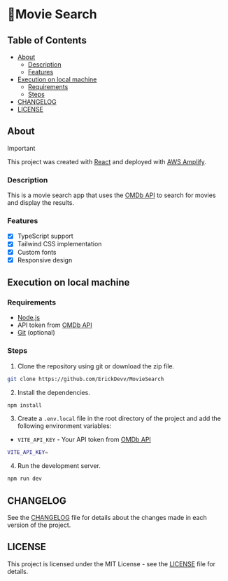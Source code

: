 # 🍿Movie Search

## Table of Contents

- [About](#about)
  - [Description](#description)
  - [Features](#features)
- [Execution on local machine](#execution-on-local-machine)
  - [Requirements](#requirements)
  - [Steps](#steps)
- [CHANGELOG](#changelog)
- [LICENSE](#license)

## About

> [!IMPORTANT]
> This project was created with [React](https://react.dev/) and deployed with [AWS Amplify](https://aws.amazon.com/amplify/).

### Description

This is a movie search app that uses the [OMDb API](https://www.omdbapi.com/) to search for movies and display the results.

### Features

- [x] TypeScript support
- [x] Tailwind CSS implementation
- [x] Custom fonts
- [x] Responsive design

## Execution on local machine

### Requirements

- [Node.js](https://nodejs.org/en/)
- API token from [OMDb API](https://www.omdbapi.com/)
- [Git](https://git-scm.com/) (optional)

### Steps

1. Clone the repository using git or download the zip file.

```bash
git clone https://github.com/ErickDevv/MovieSearch
```

2. Install the dependencies.

```bash
npm install
```

3. Create a `.env.local` file in the root directory of the project and add the following environment variables:

- `VITE_API_KEY` - Your API token from [OMDb API](https://www.omdbapi.com/)

```bash
VITE_API_KEY=
```

4. Run the development server.

```bash
npm run dev
```

## CHANGELOG

See the [CHANGELOG](CHANGELOG.md) file for details about the changes made in each version of the project.

## LICENSE

This project is licensed under the MIT License - see the [LICENSE](LICENSE) file for details.

